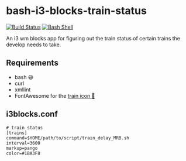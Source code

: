 # bash-i3-blocks-train-status
[![Build Status](https://travis-ci.com/vgoehler/bash-i3-blocks-train-status.png)](https://travis-ci.com/vgoehler/bash-i3-blocks-train-status)
[![Bash Shell](https://badges.frapsoft.com/bash/v1/bash.png?v=103)](https://github.com/ellerbrock/open-source-badges/)

An i3 wm blocks app for figuring out the train status of certain trains the develop needs to take.

## Requirements
- bash :smiley:
- curl
- xmllint
- FontAwesome for the [train icon :train:](https://fontawesome.com/icons/train?style=solid)

## i3blocks.conf
```config
# train status
[trains]
command=$HOME/path/to/script/train_delay_MRB.sh
interval=3600
markup=pango
color=#1BA3F8
```
